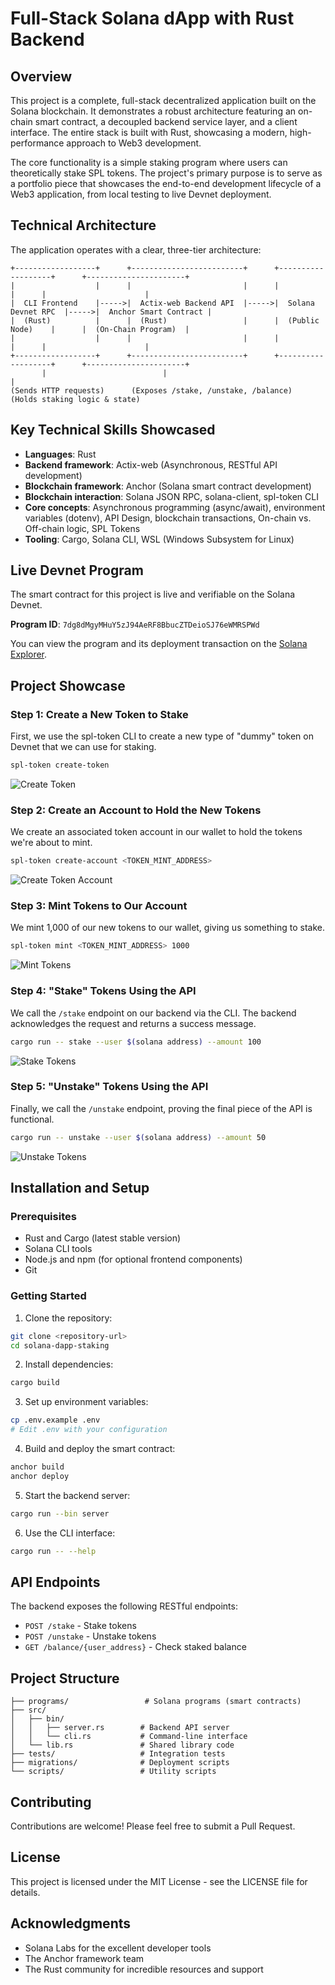 # Full-Stack Solana dApp with Rust Backend

## Overview

This project is a complete, full-stack decentralized application built on the Solana blockchain. It demonstrates a robust architecture featuring an on-chain smart contract, a decoupled backend service layer, and a client interface. The entire stack is built with Rust, showcasing a modern, high-performance approach to Web3 development.

The core functionality is a simple staking program where users can theoretically stake SPL tokens. The project's primary purpose is to serve as a portfolio piece that showcases the end-to-end development lifecycle of a Web3 application, from local testing to live Devnet deployment.

## Technical Architecture

The application operates with a clear, three-tier architecture:

```
+------------------+      +-------------------------+      +-------------------+      +----------------------+
|                  |      |                         |      |                   |      |                      |
|  CLI Frontend    |----->|  Actix-web Backend API  |----->|  Solana Devnet RPC  |----->|  Anchor Smart Contract |
|  (Rust)          |      |  (Rust)                 |      |  (Public Node)    |      |  (On-Chain Program)  |
|                  |      |                         |      |                   |      |                      |
+------------------+      +-------------------------+      +-------------------+      +----------------------+
       |                          |                                                            |
(Sends HTTP requests)      (Exposes /stake, /unstake, /balance)                       (Holds staking logic & state)
```

## Key Technical Skills Showcased

- **Languages**: Rust
- **Backend framework**: Actix-web (Asynchronous, RESTful API development)
- **Blockchain framework**: Anchor (Solana smart contract development)
- **Blockchain interaction**: Solana JSON RPC, solana-client, spl-token CLI
- **Core concepts**: Asynchronous programming (async/await), environment variables (dotenv), API Design, blockchain transactions, On-chain vs. Off-chain logic, SPL Tokens
- **Tooling**: Cargo, Solana CLI, WSL (Windows Subsystem for Linux)

## Live Devnet Program

The smart contract for this project is live and verifiable on the Solana Devnet.

**Program ID**: `7dg8dMgyMHuY5zJ94AeRF8BbucZTDeioSJ76eWMRSPWd`

You can view the program and its deployment transaction on the [Solana Explorer](https://explorer.solana.com/address/7dg8dMgyMHuY5zJ94AeRF8BbucZTDeioSJ76eWMRSPWd?cluster=devnet).

## Project Showcase

### Step 1: Create a New Token to Stake

First, we use the spl-token CLI to create a new type of "dummy" token on Devnet that we can use for staking.

```bash
spl-token create-token
```

![Create Token](screenshots/token-creation.png)

### Step 2: Create an Account to Hold the New Tokens

We create an associated token account in our wallet to hold the tokens we're about to mint.

```bash
spl-token create-account <TOKEN_MINT_ADDRESS>
```

![Create Token Account](screenshots/token-account.png)

### Step 3: Mint Tokens to Our Account

We mint 1,000 of our new tokens to our wallet, giving us something to stake.

```bash
spl-token mint <TOKEN_MINT_ADDRESS> 1000
```

![Mint Tokens](screenshots/token-minting.png)

### Step 4: "Stake" Tokens Using the API

We call the `/stake` endpoint on our backend via the CLI. The backend acknowledges the request and returns a success message.

```bash
cargo run -- stake --user $(solana address) --amount 100
```

![Stake Tokens](screenshots/staking.png)

### Step 5: "Unstake" Tokens Using the API

Finally, we call the `/unstake` endpoint, proving the final piece of the API is functional.

```bash
cargo run -- unstake --user $(solana address) --amount 50
```

![Unstake Tokens](screenshots/unstaking.png)

## Installation and Setup

### Prerequisites

- Rust and Cargo (latest stable version)
- Solana CLI tools
- Node.js and npm (for optional frontend components)
- Git

### Getting Started

1. Clone the repository:
```bash
git clone <repository-url>
cd solana-dapp-staking
```

2. Install dependencies:
```bash
cargo build
```

3. Set up environment variables:
```bash
cp .env.example .env
# Edit .env with your configuration
```

4. Build and deploy the smart contract:
```bash
anchor build
anchor deploy
```

5. Start the backend server:
```bash
cargo run --bin server
```

6. Use the CLI interface:
```bash
cargo run -- --help
```

## API Endpoints

The backend exposes the following RESTful endpoints:

- `POST /stake` - Stake tokens
- `POST /unstake` - Unstake tokens
- `GET /balance/{user_address}` - Check staked balance

## Project Structure

```
├── programs/                 # Solana programs (smart contracts)
├── src/
│   ├── bin/
│   │   ├── server.rs        # Backend API server
│   │   └── cli.rs           # Command-line interface
│   └── lib.rs               # Shared library code
├── tests/                   # Integration tests
├── migrations/              # Deployment scripts
└── scripts/                 # Utility scripts
```

## Contributing

Contributions are welcome! Please feel free to submit a Pull Request.

## License

This project is licensed under the MIT License - see the LICENSE file for details.

## Acknowledgments

- Solana Labs for the excellent developer tools
- The Anchor framework team
- The Rust community for incredible resources and support

